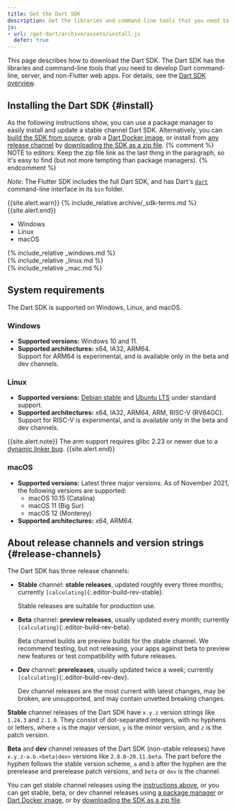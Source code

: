 ```yaml
---
title: Get the Dart SDK
description: Get the libraries and command-line tools that you need to develop Dart web, command-line, and server apps.
js:
- url: /get-dart/archive/assets/install.js
  defer: true
---
```


This page describes how to download the Dart SDK.
The Dart SDK has the libraries and command-line tools that you need to develop
Dart command-line, server, and non-Flutter web apps.
For details, see the [Dart SDK overview](/tools/sdk).

## Installing the Dart SDK {#install}

As the following instructions show,
you can use a package manager
to easily install and update a stable channel Dart SDK.
Alternatively, you can
[build the SDK from source][],
grab a [Dart Docker image][], or
install from [any release channel](#release-channels) by
[downloading the SDK as a zip file][].
{% comment %}
NOTE to editors: Keep the zip file link as the last thing in the paragraph,
so it's easy to find (but not more tempting than package managers).
{% endcomment %}

*Note*: The Flutter SDK includes the full Dart SDK,
and has Dart's [`dart`](/tools/dart-tool) command-line interface
in its `bin` folder.

{{site.alert.warn}}
  {% include_relative archive/_sdk-terms.md %}
{{site.alert.end}}

<ul class="tabs__top-bar">
  <li class="tab-link current" data-tab="tab-sdk-install-windows">Windows</li>
  <li class="tab-link" data-tab="tab-sdk-install-linux">Linux</li>
  <li class="tab-link" data-tab="tab-sdk-install-mac">macOS</li>
</ul>
<div id="tab-sdk-install-windows" class="tabs__content current" markdown="1">
{% include_relative _windows.md %}
</div>
<div id="tab-sdk-install-linux" class="tabs__content" markdown="1">
{% include_relative _linux.md %}
</div>
<div id="tab-sdk-install-mac" class="tabs__content" markdown="1">
{% include_relative _mac.md %}
</div>

## System requirements

The Dart SDK is supported on Windows, Linux, and macOS.

### Windows

* **Supported versions:** Windows 10 and 11.
* **Supported architectures:** x64, IA32, ARM64.<br>
  Support for ARM64 is experimental,
  and is available only in the beta and dev channels.

### Linux

* **Supported versions:** [Debian stable][] and [Ubuntu LTS][] under standard support.
* **Supported architectures:** x64, IA32, ARM64, ARM, RISC-V (RV64GC).<br>
  Support for RISC-V is experimental, 
  and is available only in the beta and dev channels.

{{site.alert.note}}
  The arm support requires glibc 2.23 or newer due to a
  [dynamic linker bug](https://sourceware.org/bugzilla/show_bug.cgi?id=14341).
{{site.alert.end}}

### macOS

* **Supported versions:** Latest three major versions.
  As of November 2021, the following versions are supported:
  - macOS 10.15 (Catalina)
  - macOS 11 (Big Sur)
  - macOS 12 (Monterey)
* **Supported architectures:** x64, ARM64.

## About release channels and version strings {#release-channels}

The Dart SDK has three release channels:

* **Stable** channel: **stable releases**, updated roughly every three months;
  currently `[calculating]`{:.editor-build-rev-stable}.
  
  Stable releases are suitable for production use.
  
* **Beta** channel: **preview releases**, usually updated every month;
  currently `[calculating]`{:.editor-build-rev-beta}.
  
  Beta channel builds are preview builds for the stable channel. We recommend
  testing, but not releasing, your apps against beta to preview new features or
  test compatibility with future releases.
  
* **Dev** channel: **prereleases**, usually updated twice a week;
  currently `[calculating]`{:.editor-build-rev-dev}.
  
  Dev channel releases are the most current with latest changes, may be broken,
  are unsupported, and may contain unvetted breaking changes.

**Stable** channel releases of the Dart SDK have `x.y.z` version strings like
`1.24.3` and `2.1.0`. They consist of dot-separated integers, with no hyphens or
letters, where `x` is the major version, `y` is the minor version, and `z` is
the patch version.

**Beta** and **dev** channel releases of the Dart SDK (non-stable releases) have
`x.y.z-a.b.<beta|dev>` versions like `2.8.0-20.11.beta`. The part before the
hyphen follows the stable version scheme, `a` and `b` after the hyphen are the
prerelease and prerelease patch versions, and `beta` or `dev` is the channel.

You can get stable channel releases using
the [instructions above](#install), or you can
get stable, beta, or dev channel releases
using [a package manager][] or [Dart Docker image][], or
by [downloading the SDK as a zip file][].

[SDK constraints]: /tools/pub/pubspec#sdk-constraints
[Dart 2]: /dart-2
[build the SDK from source]: https://github.com/dart-lang/sdk/wiki/Building
[Dart libraries]: /guides/libraries/library-tour
[Dart Docker image]: https://hub.docker.com/_/dart
[downloading the SDK as a zip file]: /get-dart/archive
[Debian stable]: https://www.debian.org/releases
[Ubuntu LTS]: https://wiki.ubuntu.com/Releases
[flutter]: https://flutter.dev/docs/get-started/install
[site SDK version]: {{site.dart-api}}/{{site.data.pkg-vers.SDK.channel}}/{{site.data.pkg-vers.SDK.vers}}/index.html
[a package manager]: https://github.com/dart-lang/sdk/wiki/Installing-beta-and-dev-releases-with-brew,-choco,-and-apt-get
